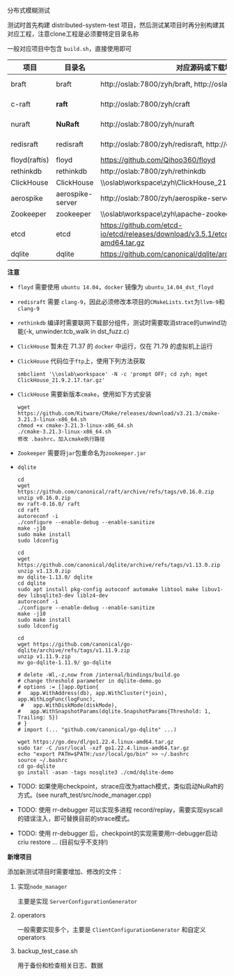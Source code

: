 分布式模糊测试

测试时首先构建 distributed-system-test 项目，然后测试某项目时再分别构建其对应工程，注意clone工程是必须要特定目录名称

一般对应项目中包含 `build.sh`，直接使用即可

| 项目          | 目录名           | 对应源码或下载地址                                                                      | version         | LOC  |
| ------------- | ---------------- | --------------------------------------------------------------------------------------- | --------------- | ---- |
| braft         | braft            | http://oslab:7800/zyh/braft, http://oslab:7800/zyh/brpc                                 | commit 0c5a5942 | 89K  |
| c-raft        | **raft**         | http://oslab:7800/zyh/craft                                                             | commit 37af7cdb | 75K  |
| nuraft        | **NuRaft**       | http://oslab:7800/zyh/nuraft                                                            | commit 5a7a40e5 | 149K |
| redisraft     | redisraft        | http://oslab:7800/zyh/redisraft, http://oslab:7800/zyh/redis                            | commit e18c3860 | 148K |
| floyd(raftis) | floyd            | https://github.com/Qihoo360/floyd                                                       |
| rethinkdb     | rethinkdb        | http://oslab:7800/zyh/rethinkdb                                                         | v2.4.1          | 271K |
| ClickHouse    | ClickHouse       | \\\\oslab\workspace\zyh\ClickHouse_21.9.2.17                                            | v21.9.2.17      | 557K |
| aerospike     | aerospike-server | http://oslab:7800/zyh/aerospike-server.git                                              | v5.6.0.4        | 376K |
| Zookeeper     | zookeeper        | \\\\oslab\workspace\zyh\apache-zookeeper-3.7.0-bin.tar.gz                               | v3.5.1          | 231K |
| etcd          | etcd             | https://github.com/etcd-io/etcd/releases/download/v3.5.1/etcd-v3.5.1-linux-amd64.tar.gz | v2.2.0          | 249K |
| dqlite        | dqlite           | https://github.com/canonical/dqlite/archive/refs/tags/v1.14.0.zip                       | v1.14.0         |      |

**注意**

* `floyd` 需要使用 `ubuntu 14.04`，`docker` 镜像为 `ubuntu_14.04_dst_floyd`

* `redisraft` 需要 `clang-9`，因此必须修改本项目的`CMakeLists.txt`为`llvm-9`和`clang-9`

* `rethinkdb` 编译时需要联网下载部分组件，测试时需要取消strace的unwind功能(-k, unwinder.tcb_walk in dst_fuzz.c)

* `ClickHouse` 暂未在 71.37 的 `docker` 中运行，仅在 71.79 的虚拟机上运行

* `ClickHouse` 代码位于`ftp`上，使用下列方法获取

   ```
   smbclient '\\oslab\workspace' -N -c 'prompt OFF; cd zyh; mget ClickHouse_21.9.2.17.tar.gz'
   ```

* `ClickHouse` 需要新版本`cmake`，使用如下方式安装

   ```
   wget https://github.com/Kitware/CMake/releases/download/v3.21.3/cmake-3.21.3-linux-x86_64.sh
   chmod +x cmake-3.21.3-linux-x86_64.sh
   ./cmake-3.21.3-linux-x86_64.sh
   修改 .bashrc，加入cmake执行路径
   ```

* `Zookeeper` 需要将`jar`包重命名为`zookeeper.jar`

* `dqlite`

   ```shell
   cd
   wget https://github.com/canonical/raft/archive/refs/tags/v0.16.0.zip
   unzip v0.16.0.zip
   mv raft-0.16.0/ raft
   cd raft
   autoreconf -i
   ./configure --enable-debug --enable-sanitize
   make -j10
   sudo make install
   sudo ldconfig

   cd
   wget https://github.com/canonical/dqlite/archive/refs/tags/v1.13.0.zip
   unzip v1.13.0.zip
   mv dqlite-1.13.0/ dqlite
   cd dqlite
   sudo apt install pkg-config autoconf automake libtool make libuv1-dev libsqlite3-dev liblz4-dev
   autoreconf -i
   ./configure --enable-debug --enable-sanitize
   make -j10
   sudo make install
   sudo ldconfig

   cd
   wget https://github.com/canonical/go-dqlite/archive/refs/tags/v1.11.9.zip
   unzip v1.11.9.zip
   mv go-dqlite-1.11.9/ go-dqlite
   
   # delete -Wl,-z,now from /internal/bindings/build.go
   # change threshold parameter in dqlite-demo.go
   # options := []app.Option{
   #   app.WithAddress(db), app.WithCluster(*join), app.WithLogFunc(logFunc),
	#   app.WithDiskMode(diskMode), 
   #   app.WithSnapshotParams(dqlite.SnapshotParams{Threshold: 1, Trailing: 5})
   # }
   # import (... "github.com/canonical/go-dqlite" ...)

   wget https://go.dev/dl/go1.22.4.linux-amd64.tar.gz
   sudo tar -C /usr/local -xzf go1.22.4.linux-amd64.tar.gz
   echo "export PATH=$PATH:/usr/local/go/bin" >> ~/.bashrc
   source ~/.bashrc
   cd go-dqlite
   go install -asan -tags nosqlite3 ./cmd/dqlite-demo
   ```

* TODO: 如果使用checkpoint，strace应改为attach模式，类似启动NuRaft的方式。(see nuraft_test/src/node_manager.cpp)

* TODO: 使用 rr-debugger 可以实现多进程 record/replay，需要实现syscall的错误注入，即可替换目前的strace模式。
* TODO: 使用 rr-debugger 后，checkpoint的实现需要用rr-debugger启动criu restore ... (目前似乎不支持!)

**新增项目**

添加新测试项目时需要增加、修改的文件：

1. 实现`node_manager`
   
   主要是实现 `ServerConfigurationGenerator`

2. operators
   
   一般需要实现多个，主要是 `ClientConfigurationGenerator` 和自定义 operators

3. backup_test_case.sh
   
   用于备份和检查相关日志、数据
